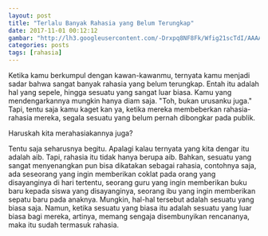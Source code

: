```yaml
---
layout: post
title: "Terlalu Banyak Rahasia yang Belum Terungkap"
date: 2017-11-01 00:12:12
gambar: "http://lh3.googleusercontent.com/-Drxpq8NF8Fk/Wfig21scTdI/AAAAAAAACm0/v7fb-3oT-hw2uGpmRkGGfw025MZfQx6cACLcBGAs/h120/dreams.metroeve_silent-dreams-meaning.jpg"
categories: posts
tags: [rahasia]
---
```


Ketika kamu berkumpul dengan kawan-kawanmu, ternyata kamu menjadi sadar bahwa sangat banyak rahasia yang belum terungkap. Entah itu adalah hal yang sepele, hingga sesuatu yang sangat luar biasa. Kamu yang mendengarkannya mungkin hanya diam saja. "Toh, bukan urusanku juga." Tapi, tentu saja kamu kaget kan ya, ketika mereka membeberkan rahasia-rahasia mereka, segala sesuatu yang belum pernah dibongkar pada publik.

Haruskah kita merahasiakannya juga?

Tentu saja seharusnya begitu. Apalagi kalau ternyata yang kita dengar itu adalah aib. Tapi, rahasia itu tidak hanya berupa aib. Bahkan, sesuatu yang sangat menyenangkan pun bisa dikatakan sebagai rahasia, contohnya saja, ada seseorang yang ingin memberikan coklat pada orang yang disayanginya di hari tertentu, seorang guru yang ingin memberikan buku baru kepada siswa yang disayanginya, seorang ibu yang ingin memberikan sepatu baru pada anaknya. Mungkin, hal-hal tersebut adalah sesuatu yang biasa saja. Namun, ketika sesuatu yang biasa itu adalah sesuatu yang luar biasa bagi mereka, artinya, memang sengaja disembunyikan rencananya, maka itu sudah termasuk rahasia.